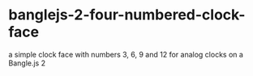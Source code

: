 # banglejs-2-four-numbered-clock-face
 a simple clock face with numbers 3, 6, 9 and 12 for analog clocks on a Bangle.js 2
